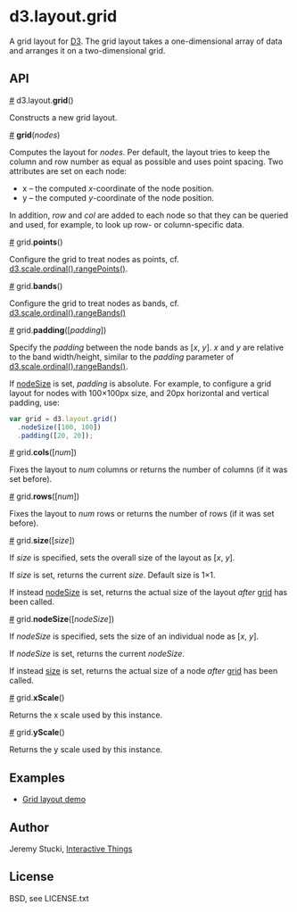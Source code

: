# d3.layout.grid

A grid layout for [D3](http://d3js.org). The grid layout takes a one-dimensional array of data and arranges it on a two-dimensional grid.

## API

<a name="layout-grid" href="#layout-grid">#</a> d3.layout.<b>grid</b>()

Constructs a new grid layout.

<a name="grid" href="#grid">#</a> <b>grid</b>(<i>nodes</i>)

Computes the layout for <i>nodes</i>. Per default, the layout tries to keep the column and row number as equal as possible and uses point spacing. Two attributes are set on each node:

* x – the computed <i>x</i>-coordinate of the node position.
* y – the computed <i>y</i>-coordinate of the node position.

In addition, <i>row</i> and <i>col</i> are added to each node so that they can be queried and used, for example,
to look up row- or column-specific data.

<a name="points" href="#points">#</a> grid.<b>points</b>()

Configure the grid to treat nodes as points, cf. [d3.scale.ordinal().rangePoints()](https://github.com/mbostock/d3/wiki/Ordinal-Scales#wiki-ordinal_rangePoints).

<a name="bands" href="#bands">#</a> grid.<b>bands</b>()

Configure the grid to treat nodes as bands, cf. [d3.scale.ordinal().rangeBands()](https://github.com/mbostock/d3/wiki/Ordinal-Scales#wiki-ordinal_rangeBands)

<a name="padding" href="#padding">#</a> grid.<b>padding</b>([<i>padding</i>])

Specify the <i>padding</i> between the node bands as [<i>x</i>, <i>y</i>]. <i>x</i> and <i>y</i> are relative to the band width/height, similar to the <i>padding</i> parameter of [d3.scale.ordinal().rangeBands()](https://github.com/mbostock/d3/wiki/Ordinal-Scales#wiki-ordinal_rangeBands).

If [nodeSize](#nodeSize) is set, <i>padding</i> is absolute. For example, to configure a grid layout for nodes with 100×100px size, and 20px horizontal and vertical padding, use:

```javascript
var grid = d3.layout.grid()
  .nodeSize([100, 100])
  .padding([20, 20]);
```

<a name="cols" href="#cols">#</a> grid.<b>cols</b>([<i>num</i>])

Fixes the layout to <i>num</i> columns or returns the number of columns (if it was set before).

<a name="rows" href="#rows">#</a> grid.<b>rows</b>([<i>num</i>])

Fixes the layout to <i>num</i> rows or returns the number of rows (if it was set before).

<a name="size" href="#size">#</a> grid.<b>size</b>([<i>size</i>])

If <i>size</i> is specified, sets the overall size of the layout as [<i>x</i>, <i>y</i>]. 

If <i>size</i> is set, returns the current <i>size</i>. Default size is 1×1.

If instead [nodeSize](#nodeSize) is set, returns the actual size of the layout <i>after</i> [grid](#grid) has been called.

<a name="nodeSize" href="#nodeSize">#</a> grid.<b>nodeSize</b>([<i>nodeSize</i>])

If <i>nodeSize</i> is specified, sets the size of an individual node as [<i>x</i>, <i>y</i>].

If <i>nodeSize</i> is set, returns the current <i>nodeSize</i>.

If instead [size](#size) is set, returns the actual size of a node <i>after</i> [grid](#grid) has been called.

<a name="xScale" href="#xScale">#</a> grid.<b>xScale</b>()

Returns the x scale used by this instance.

<a name="yScale" href="#yScale">#</a> grid.<b>yScale</b>()

Returns the y scale used by this instance.


## Examples

* [Grid layout demo](http://bl.ocks.org/herrstucki/5684816)

## Author

Jeremy Stucki, [Interactive Things](http://interactivethings.com)

## License

BSD, see LICENSE.txt

